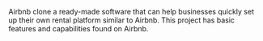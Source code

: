 Airbnb clone a ready-made software that can help businesses quickly set up their own rental platform similar to Airbnb. This project has basic features and capabilities found on Airbnb.
